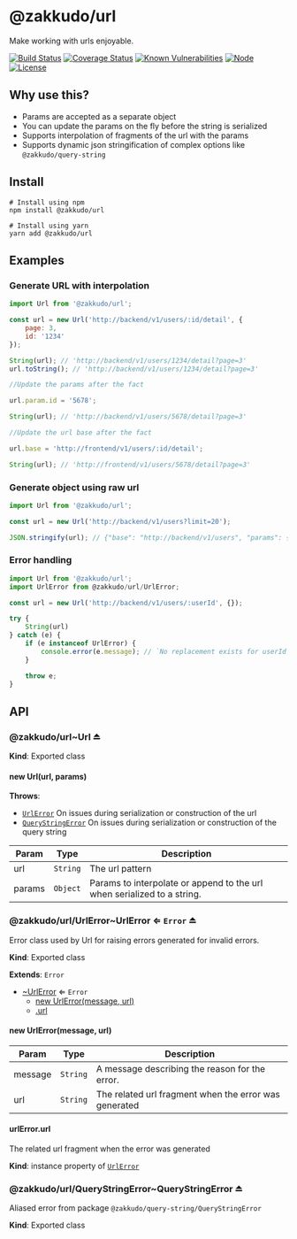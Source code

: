 # @zakkudo/url

Make working with urls enjoyable.

[![Build Status](https://travis-ci.org/zakkudo/url.svg?branch=master)](https://travis-ci.org/zakkudo/url)
[![Coverage Status](https://coveralls.io/repos/github/zakkudo/url/badge.svg?branch=master)](https://coveralls.io/github/zakkudo/url?branch=master)
[![Known Vulnerabilities](https://snyk.io/test/github/zakkudo/url/badge.svg)](https://snyk.io/test/github/zakkudo/url)
[![Node](https://img.shields.io/node/v/@zakkudo/url.svg)](https://nodejs.org/)
[![License](https://img.shields.io/npm/l/@zakkudo/url.svg)](https://opensource.org/licenses/BSD-3-Clause)

## Why use this?

- Params are accepted as a separate object
- You can update the params on the fly before the string is serialized
- Supports interpolation of fragments of the url with the params
- Supports dynamic json stringification of complex options like `@zakkudo/query-string`

## Install

```console
# Install using npm
npm install @zakkudo/url
```

``` console
# Install using yarn
yarn add @zakkudo/url
```

## Examples

### Generate URL with interpolation
``` javascript
import Url from '@zakkudo/url';

const url = new Url('http://backend/v1/users/:id/detail', {
    page: 3,
    id: '1234'
});

String(url); // 'http://backend/v1/users/1234/detail?page=3'
url.toString(); // 'http://backend/v1/users/1234/detail?page=3'

//Update the params after the fact

url.param.id = '5678';

String(url); // 'http://backend/v1/users/5678/detail?page=3'

//Update the url base after the fact

url.base = 'http://frontend/v1/users/:id/detail';

String(url); // 'http://frontend/v1/users/5678/detail?page=3'
```

### Generate object using raw url
``` javascript
import Url from '@zakkudo/url';

const url = new Url('http://backend/v1/users?limit=20');

JSON.stringify(url); // {"base": "http://backend/v1/users", "params": {"limit": 20}}
```

### Error handling
``` javascript
import Url from '@zakkudo/url';
import UrlError from @zakkudo/url/UrlError;

const url = new Url('http://backend/v1/users/:userId', {});

try {
    String(url)
} catch (e) {
    if (e instanceof UrlError) {
        console.error(e.message); // `No replacement exists for userId in the params`
    }

    throw e;
}
```

## API

<a name="module_@zakkudo/url"></a>

<a name="module_@zakkudo/url..Url"></a>

### @zakkudo/url~Url ⏏

**Kind**: Exported class

<a name="new_module_@zakkudo/url..Url_new"></a>

#### new Url(url, params)
**Throws**:

- [<code>UrlError</code>](#module_@zakkudo/url/UrlError..UrlError) On issues during serialization or construction of the url
- [<code>QueryStringError</code>](#module_@zakkudo/url/QueryStringError..QueryStringError) On issues during serialization or construction of the query string

| Param | Type | Description |
| --- | --- | --- |
| url | <code>String</code> | The url pattern |
| params | <code>Object</code> | Params to interpolate or append to the url when serialized to a string. |

<a name="module_@zakkudo/url/UrlError"></a>

<a name="module_@zakkudo/url/UrlError..UrlError"></a>

### @zakkudo/url/UrlError~UrlError ⇐ <code>Error</code> ⏏
Error class used by Url for raising errors generated
for invalid errors.

**Kind**: Exported class

**Extends**: <code>Error</code>  

* [~UrlError](#module_@zakkudo/url/UrlError..UrlError) ⇐ <code>Error</code>
    * [new UrlError(message, url)](#new_module_@zakkudo/url/UrlError..UrlError_new)
    * [.url](#module_@zakkudo/url/UrlError..UrlError+url)

<a name="new_module_@zakkudo/url/UrlError..UrlError_new"></a>

#### new UrlError(message, url)

| Param | Type | Description |
| --- | --- | --- |
| message | <code>String</code> | A message describing the reason for the error. |
| url | <code>String</code> | The related url fragment when the error was generated |

<a name="module_@zakkudo/url/UrlError..UrlError+url"></a>

#### urlError.url
The related url fragment when the error was generated

**Kind**: instance property of [<code>UrlError</code>](#module_@zakkudo/url/UrlError..UrlError)  
<a name="module_@zakkudo/url/QueryStringError"></a>

<a name="module_@zakkudo/url/QueryStringError..QueryStringError"></a>

### @zakkudo/url/QueryStringError~QueryStringError ⏏
Aliased error from package `@zakkudo/query-string/QueryStringError`

**Kind**: Exported class


